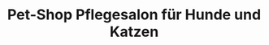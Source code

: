 ---
title: "Pet-Shop Pflegesalon für Hunde und Katzen"
url: /halle-saale/pet-shop-pflegesalon-fuer-hunde-und-katzen/
shop: Tiersalon
---